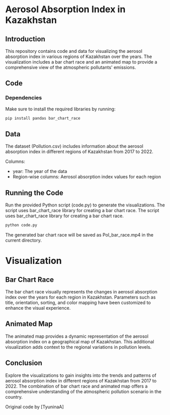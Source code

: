 # Aerosol Absorption Index in Kazakhstan

## Introduction

This repository contains code and data for visualizing the aerosol absorption index in various regions of Kazakhstan over the years. The visualization includes a bar chart race and an animated map to provide a comprehensive view of the atmospheric pollutants' emissions.

## Code

### Dependencies

Make sure to install the required libraries by running:

```bash
pip install pandas bar_chart_race
```

## Data
The dataset (Pollution.csv) includes information about the aerosol absorption index in different regions of Kazakhstan from 2017 to 2022.

Columns:
- year: The year of the data
- Region-wise columns: Aerosol absorption index values for each region

## Running the Code

Run the provided Python script (code.py) to generate the visualizations. The script uses bar_chart_race library for creating a bar chart race. The script uses bar_chart_race library for creating a bar chart race.

```bash
python code.py
```

The generated bar chart race will be saved as Pol_bar_race.mp4 in the current directory.

# Visualization
## Bar Chart Race
The bar chart race visually represents the changes in aerosol absorption index over the years for each region in Kazakhstan. Parameters such as title, orientation, sorting, and color mapping have been customized to enhance the visual experience.

## Animated Map
The animated map provides a dynamic representation of the aerosol absorption index on a geographical map of Kazakhstan. This additional visualization adds context to the regional variations in pollution levels.

## Conclusion
Explore the visualizations to gain insights into the trends and patterns of aerosol absorption index in different regions of Kazakhstan from 2017 to 2022. The combination of bar chart race and animated map offers a comprehensive understanding of the atmospheric pollution scenario in the country.

Original code by [TyuninaA]
